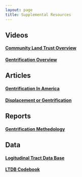 ```yaml
---
layout: page
title: Supplemental Resources
---
```


## Videos

#### [Community Land Trust Overview](https://www.youtube.com/watch?time_continue=2&v=iWzmZjym8d4&feature=emb_logo)

#### [Gentrification Overview](https://www.youtube.com/watch?v=V0zAvlmzDFc)


## Articles

#### [Gentrification In America](/files/gentrification-in-america-report.pdf)

#### [Displacement or Gentrification](/files/displacement-or-succession.pdf)


## Reports

#### [Gentrification Methedology](/files/gentrification-methodology.pdf)


## Data

#### [Logitudinal Tract Data Base](https://s4.ad.brown.edu/projects/diversity/Researcher/Bridging.htm)

#### [LTDB Codebook](/files/LTBD-codebook.pdf)
